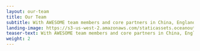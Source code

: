 ```yaml
---
layout: our-team
title: Our Team
subtitle: With AWESOME team members and core partners in China, England, Japan, Korea, Mexico, Spain, Taiwan, and the United States, we are fish and seafood market experts—fishermen, scientists, entrepreneurs, and conservationists.
landing-image: https://s3-us-west-2.amazonaws.com/staticassets.oceanoutcomes.org/rollover+images/our-team-hover.jpg
teaser-text: With AWESOME team members and core partners in China, England, Japan, Korea, Mexico, Spain, Taiwan, and the United States, we are fish and seafood market experts—fishermen, scientists, entrepreneurs, and conservationists.
weight: 2
---
```

